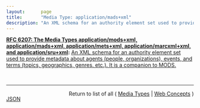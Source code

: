 ```yaml
---
layout:      page
title:       "Media Type: application/mads+xml"
description: "An XML schema for an authority element set used to provide metadata about agents (people, organizations), events, and terms (topics, geographics, genres, etc.). It is a companion to MODS."
---
```


**[RFC 6207: The Media Types application/mods+xml, application/mads+xml, application/mets+xml, application/marcxml+xml, and application/sru+xml](/specs/IETF/RFC/6207 "This document specifies media types for the following formats: MODS (Metadata Object Description Schema), MADS (Metadata Authority Description Schema), METS (Metadata Encoding and Transmission Standard), MARCXML (MARC21 XML Schema), and the SRU (Search/Retrieve via URL Response Format) protocol response XML schema. These are all XML schemas providing representations of various forms of information including metadata and search results."):** [An XML schema for an authority element set used to provide metadata about agents (people, organizations), events, and terms (topics, geographics, genres, etc.). It is a companion to MODS.](http://tools.ietf.org/html/rfc6207#section-3 "Read documentation for Media Type &#34;application/mads+xml&#34;")

<br/>
<hr/>

<p style="float : left"><a href="application/mads+xml.json" title="JSON representing this particular Web Concept">JSON</a></p>
<p style="text-align: right">Return to list of all ( <a href="../media-types">Media Types</a> | <a href="../">Web Concepts</a> )</p>
